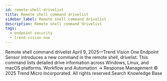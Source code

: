 ```yaml
---
id: remote-shell-drivelist
title: Remote shell command drivelist
sidebar_label: Remote shell command drivelist
description: Remote shell command drivelist
tags:
  - endpoint-security
  - trend-vision-one
---
```


 Remote shell command drivelist April 9, 2025—Trend Vision One Endpoint Sensor introduces a new command in the remote shell, drivelist. This command lists detailed drive information across Windows, Linux, and macOS platforms. Workflow and Automation → Response Management © 2025 Trend Micro Incorporated. All rights reserved.Search Knowledge Base